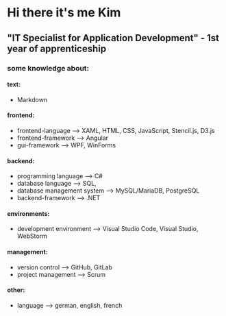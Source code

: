 # Hi there it's me Kim

## "IT Specialist for Application Development" - 1st year of apprenticeship

### some knowledge about:

#### text:
  -  Markdown

#### frontend:

  - frontend-language --> XAML, HTML, CSS, JavaScript, Stencil.js, D3.js
  - frontend-framework --> Angular
  - gui-framework --> WPF, WinForms

#### backend:

  - programming language --> C#
  - database language --> SQL,
  - database management system --> MySQL/MariaDB, PostgreSQL
  - backend-framework --> .NET

#### environments:

  - development environment --> Visual Studio Code, Visual Studio, WebStorm

#### management:

  - version control --> GitHub, GitLab
  - project management --> Scrum

#### other:

  - language --> german, english, french
